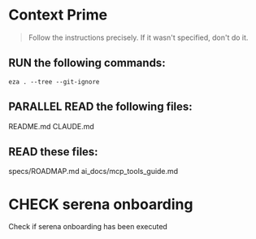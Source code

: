 # Context Prime

> Follow the instructions precisely. If it wasn't specified, don't do it.

## RUN the following commands:

`eza . --tree --git-ignore`

## PARALLEL READ the following files:

README.md
CLAUDE.md

## READ these files:

specs/ROADMAP.md
ai_docs/mcp_tools_guide.md

# CHECK serena onboarding

Check if serena onboarding has been executed
